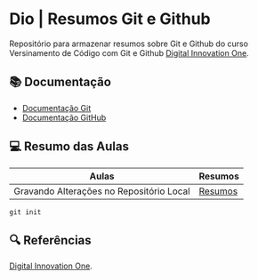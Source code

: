 
# Dio | Resumos Git e Github

Repositório para armazenar resumos sobre Git e Github do curso Versinamento de Código com Git e Github [Digital Innovation One](https://www.dio.me/).

## 📚 Documentação

- [Documentação Git](https://git-scm.com/doc)
- [Documentação GitHub](https://docs.github.com/pt)


## 💻 Resumo das Aulas

| Aulas | Resumos |
|-------|--------|
|Gravando Alterações no Repositório Local | [Resumos](https://web.dio.me/course/versionamento-de-codigo-com-git-e-github/learning/599dd3dd-d189-474f-a55c-22f37b4472da?back=/track/potencia-tech-powered-ifood-ciencias-de-dados-com-python&tab=undefined&moduleId=undefined) |

```
git init
```

## 🔍 Referências

[Digital Innovation One](https://www.dio.me/).



